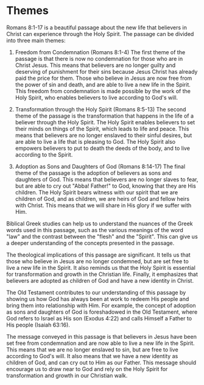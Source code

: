 # Themes

Romans 8:1-17 is a beautiful passage about the new life that believers in Christ can experience through the Holy Spirit. The passage can be divided into three main themes:

1. Freedom from Condemnation (Romans 8:1-4)
The first theme of the passage is that there is now no condemnation for those who are in Christ Jesus. This means that believers are no longer guilty and deserving of punishment for their sins because Jesus Christ has already paid the price for them. Those who believe in Jesus are now free from the power of sin and death, and are able to live a new life in the Spirit. This freedom from condemnation is made possible by the work of the Holy Spirit, who enables believers to live according to God's will.

2. Transformation through the Holy Spirit (Romans 8:5-13)
The second theme of the passage is the transformation that happens in the life of a believer through the Holy Spirit. The Holy Spirit enables believers to set their minds on things of the Spirit, which leads to life and peace. This means that believers are no longer enslaved to their sinful desires, but are able to live a life that is pleasing to God. The Holy Spirit also empowers believers to put to death the deeds of the body, and to live according to the Spirit. 

3. Adoption as Sons and Daughters of God (Romans 8:14-17)
The final theme of the passage is the adoption of believers as sons and daughters of God. This means that believers are no longer slaves to fear, but are able to cry out "Abba! Father!" to God, knowing that they are His children. The Holy Spirit bears witness with our spirit that we are children of God, and as children, we are heirs of God and fellow heirs with Christ. This means that we will share in His glory if we suffer with Him.

Biblical Greek studies can help us to understand the nuances of the Greek words used in this passage, such as the various meanings of the word "law" and the contrast between the "flesh" and the "Spirit". This can give us a deeper understanding of the concepts presented in the passage.

The theological implications of this passage are significant. It tells us that those who believe in Jesus are no longer condemned, but are set free to live a new life in the Spirit. It also reminds us that the Holy Spirit is essential for transformation and growth in the Christian life. Finally, it emphasizes that believers are adopted as children of God and have a new identity in Christ.

The Old Testament contributes to our understanding of this passage by showing us how God has always been at work to redeem His people and bring them into relationship with Him. For example, the concept of adoption as sons and daughters of God is foreshadowed in the Old Testament, where God refers to Israel as His son (Exodus 4:22) and calls Himself a Father to His people (Isaiah 63:16).

The message conveyed in this passage is that believers in Jesus have been set free from condemnation and are now able to live a new life in the Spirit. This means that we are no longer enslaved to sin, but are free to live according to God's will. It also means that we have a new identity as children of God, and can cry out to Him as our Father. This message should encourage us to draw near to God and rely on the Holy Spirit for transformation and growth in our Christian walk.